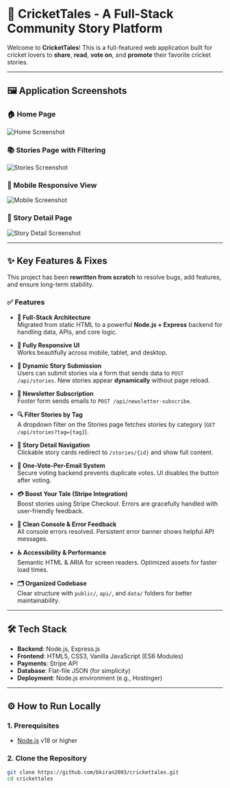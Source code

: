 # 🏏 CricketTales - A Full-Stack Community Story Platform

Welcome to **CricketTales**! This is a full-featured web application built for cricket lovers to **share**, **read**, **vote on**, and **promote** their favorite cricket stories.

---

## 🖼️ Application Screenshots

<!-- Replace these image URLs with actual screenshots -->
### 🏠 Home Page
![Home Screenshot](link-to-your-home-screenshot)

### 📚 Stories Page with Filtering
![Stories Screenshot](link-to-your-stories-screenshot)

### 📱 Mobile Responsive View
![Mobile Screenshot](link-to-your-mobile-screenshot)

### 📖 Story Detail Page
![Story Detail Screenshot](link-to-your-story-detail-screenshot)

---

## ✨ Key Features & Fixes

This project has been **rewritten from scratch** to resolve bugs, add features, and ensure long-term stability.

### ✅ Features

- **🚀 Full-Stack Architecture**  
  Migrated from static HTML to a powerful **Node.js + Express** backend for handling data, APIs, and core logic.

- **📱 Fully Responsive UI**  
  Works beautifully across mobile, tablet, and desktop.

- **📝 Dynamic Story Submission**  
  Users can submit stories via a form that sends data to `POST /api/stories`. New stories appear **dynamically** without page reload.

- **📩 Newsletter Subscription**  
  Footer form sends emails to `POST /api/newsletter-subscribe`.

- **🔍 Filter Stories by Tag**  
  A dropdown filter on the Stories page fetches stories by category (`GET /api/stories?tag={tag}`).

- **📖 Story Detail Navigation**  
  Clickable story cards redirect to `/stories/{id}` and show full content.

- **🔐 One-Vote-Per-Email System**  
  Secure voting backend prevents duplicate votes. UI disables the button after voting.

- **💳 Boost Your Tale (Stripe Integration)**  
  Boost stories using Stripe Checkout. Errors are gracefully handled with user-friendly feedback.

- **🧼 Clean Console & Error Feedback**  
  All console errors resolved. Persistent error banner shows helpful API messages.

- **♿ Accessibility & Performance**  
  Semantic HTML & ARIA for screen readers. Optimized assets for faster load times.

- **🗂️ Organized Codebase**  
  Clear structure with `public/`, `api/`, and `data/` folders for better maintainability.

---

## 🛠️ Tech Stack

- **Backend**: Node.js, Express.js  
- **Frontend**: HTML5, CSS3, Vanilla JavaScript (ES6 Modules)  
- **Payments**: Stripe API  
- **Database**: Flat-file JSON (for simplicity)  
- **Deployment**: Node.js environment (e.g., Hostinger)

---

## ⚙️ How to Run Locally

### 1. Prerequisites
- [Node.js](https://nodejs.org/) v18 or higher

### 2. Clone the Repository
```bash
git clone https://github.com/bkiran2003/crickettales.git
cd crickettales

